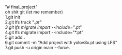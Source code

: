 "# final_project"  <br>
oh shit git (let me remember)  <br>
1.git init  <br>
2.git lfs track "*.pt"  <br>
3.git lfs migrate import --include="*.pt"  <br>
4.git lfs migrate import --include="*.pt"  <br>
5.git add .  <br>
6.git commit -m "Add project with yolov8x.pt using LFS"  <br>
7.git push -u origin main --force.  <br>
